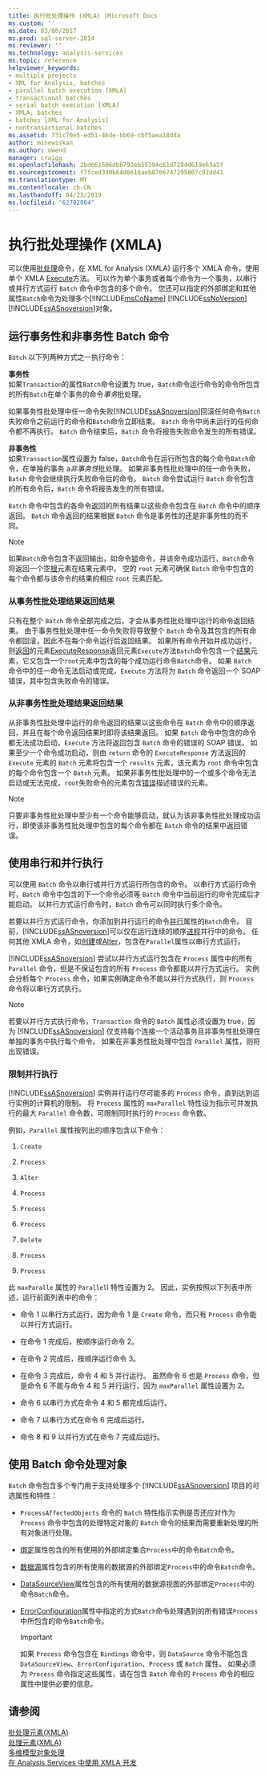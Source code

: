 ```yaml
---
title: 执行批处理操作 (XMLA) |Microsoft Docs
ms.custom: ''
ms.date: 03/08/2017
ms.prod: sql-server-2014
ms.reviewer: ''
ms.technology: analysis-services
ms.topic: reference
helpviewer_keywords:
- multiple projects
- XML for Analysis, batches
- parallel batch execution [XMLA]
- transactional batches
- serial batch execution [XMLA]
- XMLA, batches
- batches [XML for Analysis]
- nontransactional batches
ms.assetid: 731c70e5-ed51-46de-bb69-cbf5aea18dda
author: minewiskan
ms.author: owend
manager: craigg
ms.openlocfilehash: 2bd661506dbb792eb55194c61d7284d619e63a5f
ms.sourcegitcommit: f7fced330b64d6616aeb8766747295807c92dd41
ms.translationtype: MT
ms.contentlocale: zh-CN
ms.lasthandoff: 04/23/2019
ms.locfileid: "62702064"
---
```

# <a name="performing-batch-operations-xmla"></a>执行批处理操作 (XMLA)
  可以使用[批处理](https://docs.microsoft.com/bi-reference/xmla/xml-elements-commands/batch-element-xmla)命令，在 XML for Analysis (XMLA) 运行多个 XMLA 命令，使用单个 XMLA [Execute](https://docs.microsoft.com/bi-reference/xmla/xml-elements-methods-execute)方法。 可以作为单个事务或者每个命令为一个事务，以串行或并行方式运行 `Batch` 命令中包含的多个命令。 您还可以指定的外部绑定和其他属性`Batch`命令为处理多个[!INCLUDE[msCoName](../../includes/msconame-md.md)] [!INCLUDE[ssNoVersion](../../includes/ssnoversion-md.md)] [!INCLUDE[ssASnoversion](../../includes/ssasnoversion-md.md)]对象。  
  
## <a name="running-transactional-and-nontransactional-batch-commands"></a>运行事务性和非事务性 Batch 命令  
 `Batch` 以下列两种方式之一执行命令：  
  
 **事务性**  
 如果`Transaction`的属性`Batch`命令设置为 true，`Batch`命令运行命令的命令所包含的所有`Batch`在单个事务的命令*事务*批处理。  
  
 如果事务性批处理中任一命令失败[!INCLUDE[ssASnoversion](../../includes/ssasnoversion-md.md)]回滚任何命令`Batch`失败命令之前运行的命令和`Batch`命令立即结束。 `Batch` 命令中尚未运行的任何命令都不再执行。 `Batch` 命令结束后，`Batch` 命令将报告失败命令发生的所有错误。  
  
 **非事务性**  
 如果`Transaction`属性设置为 false，`Batch`命令在运行所包含的每个命令`Batch`命令，在单独的事务 a*非事务性*批处理。 如果非事务性批处理中的任一命令失败，`Batch` 命令会继续执行失败命令后的命令。 `Batch` 命令尝试运行 `Batch` 命令包含的所有命令后，`Batch` 命令将报告发生的所有错误。  
  
 `Batch` 命令中包含的各命令返回的所有结果以这些命令包含在 `Batch` 命令中的顺序返回。 `Batch` 命令返回的结果根据 `Batch` 命令是事务性的还是非事务性的而不同。  
  
> [!NOTE]  
>  如果`Batch`命令包含不返回输出，如命令[锁](https://docs.microsoft.com/bi-reference/xmla/xml-elements-commands/lock-element-xmla)命令，并该命令成功运行，`Batch`命令将返回一个空[根](https://docs.microsoft.com/bi-reference/xmla/xml-elements-properties/root-element-xmla)元素在结果元素中。 空的 `root` 元素可确保 `Batch` 命令中包含的每个命令都与该命令的结果的相应 `root` 元素匹配。  
  
### <a name="returning-results-from-transactional-batch-results"></a>从事务性批处理结果返回结果  
 只有在整个 `Batch` 命令全部完成之后，才会从事务性批处理中运行的命令返回结果。 由于事务性批处理中任一命令失败将导致整个 `Batch` 命令及其包含的所有命令都回滚，因此不在每个命令运行后返回结果。 如果所有命令开始并成功运行，则[返回](https://docs.microsoft.com/bi-reference/xmla/xml-elements-properties/return-element-xmla)的元素[ExecuteResponse](https://docs.microsoft.com/bi-reference/xmla/xml-elements-objects-executeresponse)返回元素`Execute`方法`Batch`命令包含一个[结果](https://docs.microsoft.com/bi-reference/xmla/xml-elements-properties/results-element-xmla)元素，它又包含一个`root`元素中包含的每个成功运行命令`Batch`命令。 如果 `Batch` 命令中的任一命令无法启动或完成，`Execute` 方法将为 `Batch` 命令返回一个 SOAP 错误，其中包含失败命令的错误。  
  
### <a name="returning-results-from-nontransactional-batch-results"></a>从非事务性批处理结果返回结果  
 从非事务性批处理中运行的命令返回的结果以这些命令在 `Batch` 命令中的顺序返回，并且在每个命令返回结果时即将该结果返回。 如果 `Batch` 命令中包含的命令都无法成功启动，`Execute` 方法将返回包含 `Batch` 命令的错误的 SOAP 错误。 如果至少一个命令成功启动，则由 `return` 命令的 `ExecuteResponse` 方法返回的 `Execute` 元素的 `Batch` 元素将包含一个 `results` 元素，该元素为 `root` 命令中包含的每个命令包含一个 `Batch` 元素。 如果非事务性批处理中的一个或多个命令无法启动或无法完成，`root`失败命令的元素包含[错误](https://docs.microsoft.com/bi-reference/xmla/xml-elements-properties/error-element-xmla)描述错误的元素。  
  
> [!NOTE]  
>  只要非事务性批处理中至少有一个命令能够启动，就认为该非事务性批处理成功运行，即使该非事务性批处理中包含的每个命令都在 `Batch` 命令的结果中返回错误。  
  
## <a name="using-serial-and-parallel-execution"></a>使用串行和并行执行  
 可以使用 `Batch` 命令以串行或并行方式运行所包含的命令。 以串行方式运行命令时，`Batch` 命令中包含的下一个命令必须等 `Batch` 命令中当前运行的命令完成后才能启动。 以并行方式运行命令时，`Batch` 命令可以同时执行多个命令。  
  
 若要以并行方式运行命令，你添加到并行运行的命令[并行](https://docs.microsoft.com/bi-reference/xmla/xml-elements-properties/parallel-element-xmla)属性的`Batch`命令。 目前，[!INCLUDE[ssASnoversion](../../includes/ssasnoversion-md.md)]可以仅在运行连续的顺序[进程](https://docs.microsoft.com/bi-reference/xmla/xml-elements-commands/process-element-xmla)并行中的命令。 任何其他 XMLA 命令，如[创建](https://docs.microsoft.com/bi-reference/xmla/xml-elements-commands/create-element-xmla)或[Alter](https://docs.microsoft.com/bi-reference/xmla/xml-elements-commands/alter-element-xmla)，包含在`Parallel`属性以串行方式运行。  
  
 [!INCLUDE[ssASnoversion](../../includes/ssasnoversion-md.md)] 尝试以并行方式运行包含在 `Process` 属性中的所有 `Parallel` 命令，但是不保证包含的所有 `Process` 命令都能以并行方式运行。 实例会分析每个 `Process` 命令，如果实例确定命令不能以并行方式执行，则 `Process` 命令将以串行方式执行。  
  
> [!NOTE]  
>  若要以并行方式执行命令，`Transaction` 命令的 `Batch` 属性必须设置为 true，因为 [!INCLUDE[ssASnoversion](../../includes/ssasnoversion-md.md)] 仅支持每个连接一个活动事务且非事务性批处理在单独的事务中执行每个命令。 如果在非事务性批处理中包含 `Parallel` 属性，则将出现错误。  
  
### <a name="limiting-parallel-execution"></a>限制并行执行  
 [!INCLUDE[ssASnoversion](../../includes/ssasnoversion-md.md)] 实例并行运行尽可能多的 `Process` 命令，直到达到运行实例的计算机的限制。 将 `Process` 属性的 `maxParallel` 特性设为指示可并发执行的最大 `Parallel` 命令数，可限制同时执行的 `Process` 命令数。  
  
 例如，`Parallel` 属性按列出的顺序包含以下命令：  
  
1.  `Create`  
  
2.  `Process`  
  
3.  `Alter`  
  
4.  `Process`  
  
5.  `Process`  
  
6.  `Process`  
  
7.  `Delete`  
  
8.  `Process`  
  
9. `Process`  
  
 此 `maxParalle` 属性的 `Parallel`l 特性设置为 2。 因此，实例按照以下列表中所述，运行前面列表中的命令：  
  
-   命令 1 以串行方式运行，因为命令 1 是 `Create` 命令，而只有 `Process` 命令能以并行方式运行。  
  
-   在命令 1 完成后，按顺序运行命令 2。  
  
-   在命令 2 完成后，按顺序运行命令 3。  
  
-   在命令 3 完成后，命令 4 和 5 并行运行。 虽然命令 6 也是 `Process` 命令，但是命令 6 不能与命令 4 和 5 并行运行，因为 `maxParallel` 属性设置为 2。  
  
-   命令 6 以串行方式在命令 4 和 5 都完成后运行。  
  
-   命令 7 以串行方式在命令 6 完成后运行。  
  
-   命令 8 和 9 以并行方式在命令 7 完成后运行。  
  
## <a name="using-the-batch-command-to-process-objects"></a>使用 Batch 命令处理对象  
 `Batch` 命令包含多个专门用于支持处理多个 [!INCLUDE[ssASnoversion](../../includes/ssasnoversion-md.md)] 项目的可选属性和特性：  
  
-   `ProcessAffectedObjects` 命令的 `Batch` 特性指示实例是否还应对作为 `Process` 命令中包含的处理特定对象的 `Batch` 命令的结果而需要重新处理的所有对象进行处理。  
  
-   [绑定](https://docs.microsoft.com/bi-reference/xmla/xml-elements-properties/bindings-element-xmla)属性包含的所有使用的外部绑定集合`Process`中的命令`Batch`命令。  
  
-   [数据源](https://docs.microsoft.com/bi-reference/xmla/xml-elements-properties/source-element-xmla)属性包含的所有使用的数据源的外部绑定`Process`中的命令`Batch`命令。  
  
-   [DataSourceView](https://docs.microsoft.com/bi-reference/xmla/xml-elements-properties/datasourceview-element-xmla)属性包含的所有使用的数据源视图的外部绑定`Process`中的命令`Batch`命令。  
  
-   [ErrorConfiguration](https://docs.microsoft.com/bi-reference/xmla/xml-elements-properties/errorconfiguration-element-xmla)属性中指定的方式`Batch`命令处理遇到的所有错误`Process`中所包含的命令`Batch`命令。  
  
    > [!IMPORTANT]  
    >  如果 `Process` 命令包含在 `Bindings` 命令中，则 `DataSource` 命令不能包含 `DataSourceView`、`ErrorConfiguration`、`Process` 或 `Batch` 属性。 如果必须为 `Process` 命令指定这些属性，请在包含 `Batch` 命令的 `Process` 命令的相应属性中提供必要的信息。  
  
## <a name="see-also"></a>请参阅  
 [批处理元素&#40;XMLA&#41;](https://docs.microsoft.com/bi-reference/xmla/xml-elements-commands/batch-element-xmla)   
 [处理元素&#40;XMLA&#41;](https://docs.microsoft.com/bi-reference/xmla/xml-elements-commands/process-element-xmla)   
 [多维模型对象处理](../multidimensional-models/processing-a-multidimensional-model-analysis-services.md)   
 [在 Analysis Services 中使用 XMLA 开发](developing-with-xmla-in-analysis-services.md)  
  
  
